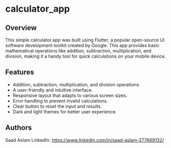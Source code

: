 # calculator_app

## Overview
This simple calculator app was built using Flutter, a popular open-source UI software development toolkit created by Google. This app provides basic mathematical operations like addition, subtraction, multiplication, and division, making it a handy tool for quick calculations on your mobile device.

## Features

- Addition, subtraction, multiplication, and division operations.
- A user-friendly and intuitive interface.
- Responsive layout that adapts to various screen sizes.
- Error handling to prevent invalid calculations.
- Clear button to reset the input and results.
- Dark and light themes for better user experience.

## Authors

Saad Aslam
LinkedIn: https://www.linkedin.com/in/saad-aslam-277669132/
